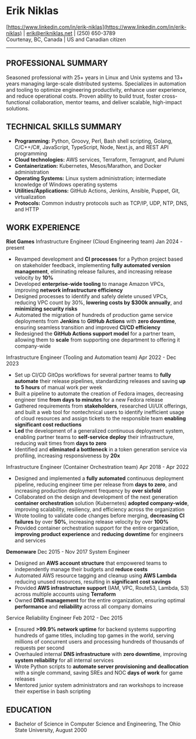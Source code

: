 # Erik Niklas

[https://www.linkedin.com/in/erik-niklas](https://www.linkedin.com/in/erik-niklas) | [erik@erikniklas.net](mailto:erik@erikniklas.net) | (250) 650-3789<br>
Courtenay, BC, Canada | US and Canadian citizen

---

## **PROFESSIONAL SUMMARY**

Seasoned professional with 25+ years in Linux and Unix systems and 13+ years managing large-scale distributed systems. Specializes in automation and tooling to optimize engineering productivity, enhance user experience, and reduce operational costs. Proven ability to build trust, foster cross-functional collaboration, mentor teams, and deliver scalable, high-impact solutions.

## **TECHNICAL SKILLS SUMMARY**

* **Programming:** Python, Groovy, Perl, Bash shell scripting, Golang, C/C++/C\#,  JavaScript, TypeScript, Node, Next.js, and REST API programming
* **Cloud technologies:** AWS services, Terraform, Terragrunt, and Pulumi
* **Containerization:** Kubernetes, Mesos/Marathon, and Docker administration
* **Operating Systems:** Linux system administration; intermediate knowledge of Windows operating systems
* **Utilities/Applications:** GitHub Actions, Jenkins, Ansible, Puppet, Git, virtualization
* **Protocols:** Common industry protocols such as TCP/IP, UDP, NTP, DNS, and HTTP

## **WORK EXPERIENCE**

**Riot Games**
Infrastructure Engineer (Cloud Engineering team) 			     Jan 2024 \- present

* Revamped development and **CI processes** for a Python project based on stakeholder feedback, implementing **fully automated version management**, eliminating release failures, and increasing release velocity by **10%**
* Developed **enterprise-wide tooling** to manage Amazon VPCs, improving **network infrastructure efficiency**
* Designed processes to identify and safely delete unused VPCs, reducing VPC count by 30%, **lowering costs by $300k annually**, and **minimizing security risks**
* Automated the migration of hundreds of production game service deployments from **Jenkins** to **GitHub Actions** with **zero downtime**, ensuring seamless transition and improved **CI/CD efficiency**
* Redesigned the **GitHub Actions support model** for a partner team, allowing them to **scale** from supporting one department to offering it company-wide

Infrastructure Engineer (Tooling and Automation team) 		  Apr 2022 \- Dec 2023

* Set up CI/CD GitOps workflows for several partner teams to **fully automate** their release pipelines, standardizing releases and saving **up to 5 hours** of manual work per week
* Built a pipeline to automate the creation of Fedora images, decreasing engineer time **from days to minutes** for a new Fedora release
* Gathered requirements from **stakeholders**, researched UI/UX offerings, and built a web tool for nontechnical users to identify inefficient usage of cloud resources and assign tickets to the responsible team **enabling significant cost reductions**
* **Led** the development of a generalized continuous deployment system, enabling partner teams to **self-service deploy** their infrastructure, reducing wait times from **days to zero**
* Identified and **eliminated a bottleneck** in a token generation service via profiling, increasing responsiveness by **20x**

Infrastructure Engineer (Container Orchestration team) 		  Apr 2018 \- Apr 2022

* Designed and implemented a **fully automated** continuous deployment pipeline, reducing engineer time per release from **days to zero**, and increasing production deployment frequency by **over sixfold**
* Collaborated on the design and development of the next generation **container orchestration** solution (Kubernetes) **adopted company-wide**, improving scalability, resiliency, and efficiency across the organization
* Wrote tooling to validate code changes before merging, **decreasing CI failures** by over **50%**, increasing release velocity by over **100%**
* Provided container orchestration support for the entire organization, **improving product experience** and **reducing downtime** for engineers and services

**Demonware**								 Dec 2015 \- Nov 2017
System Engineer

* Designed an **AWS account structure** that empowered teams to independently manage their budgets and **reduce costs**
* Automated AWS resource tagging and cleanup using **AWS Lambda** reducing unused resources, resulting in **significant cost savings**
* Provided **AWS infrastructure support** (IAM, VPC, Route53, Lambda, S3) across multiple accounts using **Terraform**
* Owned **DNS management** for the entire organization, ensuring optimal **performance** and **reliability** across all company domains

Service Reliability Engineer						 Feb 2012 \- Dec 2015

* Ensured **\>99.9% network uptime** for backend systems supporting hundreds of game titles, including top games in the world, serving millions of concurrent users and processing hundreds of thousands of requests per second
* Overhauled internal **DNS infrastructure** with **zero downtime**, improving **system reliability** for all internal services
* Wrote Python scripts to **automate server provisioning and deallocation** with a single command, saving SREs and NOC **days of work** for game releases
* Mentored junior system administrators and ran workshops to increase their expertise in bash scripting

## **EDUCATION**

* Bachelor of Science in Computer Science and Engineering, The Ohio State University, August 2000